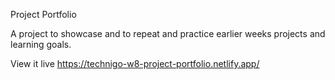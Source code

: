 Project Portfolio

A project to showcase and to repeat and practice earlier weeks projects and learning goals.

View it live
https://technigo-w8-project-portfolio.netlify.app/
